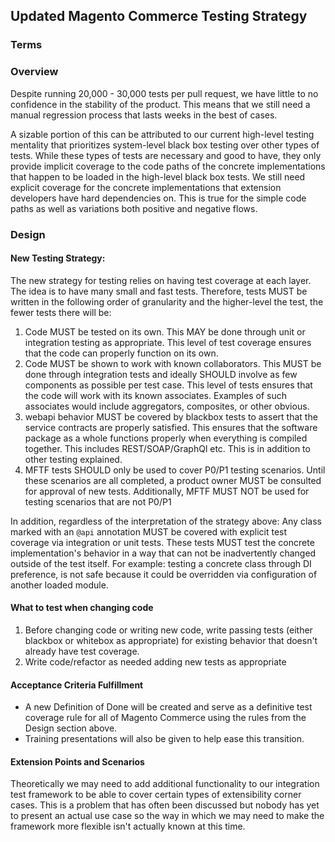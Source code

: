 ## Updated Magento Commerce Testing Strategy

### Terms

<!-- Describe any new terms used in the document -->

### Overview

<!-- Describe what we are trying to solve and a few sentence summary of design approach. -->

Despite running 20,000 - 30,000 tests per pull request, we have little to no confidence in the stability of the product. This means that we still need a manual regression process that lasts weeks in the best of cases.

A sizable portion of this can be attributed to our current high-level testing mentality that prioritizes system-level black box testing over other types of tests. While these types of tests are necessary and good to have, they only provide implicit coverage to the code paths of the concrete implementations that happen to be loaded in the high-level black box tests. We still need explicit coverage for the concrete implementations that extension developers have hard dependencies on. This is true for the simple code paths as well as variations both positive and negative flows.

### Design

#### New Testing Strategy:

The new strategy for testing relies on having test coverage at each layer. The idea is to have many small and fast tests. Therefore, tests MUST be written in the following order of granularity and the higher-level the test, the fewer tests there will be:

1. Code MUST be tested on its own. This MAY be done through unit or integration testing as appropriate. This level of test coverage ensures that the code can properly function on its own.  
1. Code MUST be shown to work with known collaborators. This MUST be done through integration tests and ideally SHOULD involve as few components as possible per test case. This level of tests ensures that the code will work with its known associates. Examples of such associates would include aggregators, composites, or other obvious.
1. webapi behavior MUST be covered by blackbox tests to assert that the service contracts are properly satisfied. This ensures that the software package as a whole functions properly when everything is compiled together. This includes REST/SOAP/GraphQl etc. This is in addition to other testing explained.
1. MFTF tests SHOULD only be used to cover P0/P1 testing scenarios. Until these scenarios are all completed, a product owner MUST be consulted for approval of new tests. Additionally, MFTF MUST NOT be used for testing scenarios that are not P0/P1

In addition, regardless of the interpretation of the strategy above: Any class marked with an `@api` annotation MUST be covered with explicit test coverage via integration or unit tests. These tests MUST test the concrete implementation's behavior in a way that can not be inadvertently changed outside of the test itself. For example: testing a concrete class through DI preference, is not safe because it could be overridden via configuration of another loaded module.

#### What to test when changing code
1. Before changing code or writing new code, write passing tests (either blackbox or whitebox as appropriate) for existing behavior that doesn't already have test coverage.
1. Write code/refactor as needed adding new tests as appropriate

#### Acceptance Criteria Fulfillment

* A new Definition of Done will be created and serve as a definitive test coverage rule for all of Magento Commerce using the rules from the Design section above.
* Training presentations will also be given to help ease this transition. 

#### Extension Points and Scenarios

Theoretically we may need to add additional functionality to our integration test framework to be able to cover certain types of extensibility corner cases. This is a problem that has often been discussed but nobody has yet to present an actual use case so the way in which we may need to make the framework more flexible isn't actually known at this time.

